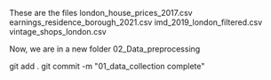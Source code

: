 These are the files
london_house_prices_2017.csv
earnings_residence_borough_2021.csv
imd_2019_london_filtered.csv
vintage_shops_london.csv

Now, we are in a new folder 
02_Data_preprocessing

git add .
git commit -m "01_data_collection complete"
